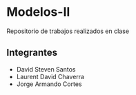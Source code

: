 # Modelos-II
Repositorio de trabajos realizados en clase
## Integrantes 
* David Steven Santos
* Laurent David Chaverra
* Jorge Armando Cortes
